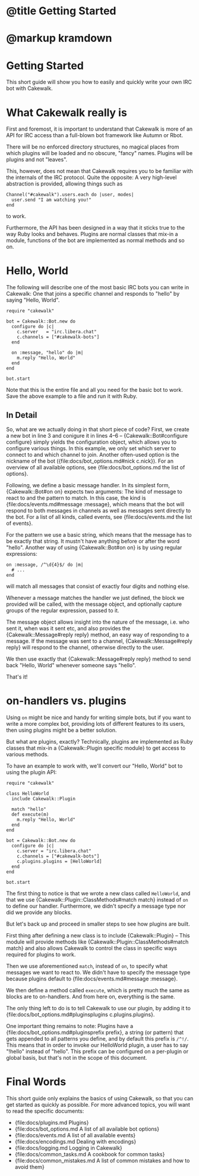 # @title Getting Started
# @markup kramdown

# Getting Started

This short guide will show you how to easily and quickly write your
own IRC bot with Cakewalk.

# What Cakewalk really is

First and foremost, it is important to understand that Cakewalk is more
of an API for IRC access than a full-blown bot framework like Autumn
or Rbot.

There will be no enforced directory structures, no magical places from
which plugins will be loaded and no obscure, "fancy" names. Plugins
will be plugins and not "leaves".

This, however, does not mean that Cakewalk requires you to be familiar
with the internals of the IRC protocol. Quite the opposite: A very
high-level abstraction is provided, allowing things such as

    Channel("#cakewalk").users.each do |user, modes|
      user.send "I am watching you!"
    end

to work.


Furthermore, the API has been designed in a way that it sticks true to
the way Ruby looks and behaves. Plugins are normal classes that mix-in
a module, functions of the bot are implemented as normal methods and
so on.

# Hello, World

The following will describe one of the most basic IRC bots you can
write in Cakewalk: One that joins a specific channel and responds to
"hello" by saying "Hello, World".


    require "cakewalk"

    bot = Cakewalk::Bot.new do
      configure do |c|
        c.server   = "irc.libera.chat"
        c.channels = ["#cakewalk-bots"]
      end

      on :message, "hello" do |m|
        m.reply "Hello, World"
      end
    end

    bot.start


Note that this is the entire file and all you need for the basic bot
to work. Save the above example to a file and run it with Ruby.

## In Detail

So, what are we actually doing in that short piece of code? First, we
create a new bot in line 3 and conigure it in lines 4–6 –
{Cakewalk::Bot#configure configure} simply yields the configuration
object, which allows you to configure various things. In this example,
we only set which server to connect to and which channel to join.
Another often-used option is the nickname of the bot
({file:docs/bot_options.md#nick c.nick}). For an overview of all
available options, see {file:docs/bot_options.md the list of options}.

Following, we define a basic message handler. In its simplest form,
{Cakewalk::Bot#on on} expects two arguments: The kind of message to react
to and the pattern to match. In this case, the kind is
{file:docs/events.md#message :message}, which means that the bot will
respond to both messages in channels as well as messages sent directly
to the bot. For a list of all kinds, called events, see
{file:docs/events.md the list of events}.

For the pattern we use a basic string, which means that the message
has to be exactly that string. It mustn't have anything before or
after the word "hello". Another way of using {Cakewalk::Bot#on on} is by using
regular expressions:

    on :message, /^\d{4}$/ do |m|
      # ...
    end

will match all messages that consist of exactly four digits and
nothing else.

Whenever a message matches the handler we just defined, the block we
provided will be called, with the message object, and optionally
capture groups of the regular expression, passed to it.

The message object allows insight into the nature of the message, i.e.
who sent it, when was it sent etc, and also provides the
{Cakewalk::Message#reply reply} method, an easy way of responding to a
message. If the message was sent to a channel, {Cakewalk::Message#reply
reply} will respond to the channel, otherwise directly to the user.

We then use exactly that {Cakewalk::Message#reply reply} method to send back "Hello, World"
whenever someone says "hello".

That's it!

# on-handlers vs. plugins

Using `on` might be nice and handy for writing simple bots, but if you
want to write a more complex bot, providing lots of different features
to its users, then using plugins might be a better solution.

But what are plugins, exactly? Technically, plugins are implemented as
Ruby classes that mix-in a {Cakewalk::Plugin specific module} to get
access to various methods.

To have an example to work with, we'll convert our "Hello, World" bot
to using the plugin API:

    require "cakewalk"

    class HelloWorld
      include Cakewalk::Plugin

      match "hello"
      def execute(m)
        m.reply "Hello, World"
      end
    end

    bot = Cakewalk::Bot.new do
      configure do |c|
        c.server = "irc.libera.chat"
        c.channels = ["#cakewalk-bots"]
        c.plugins.plugins = [HelloWorld]
      end
    end

    bot.start

The first thing to notice is that we wrote a new class called
`HelloWorld`, and that we use {Cakewalk::Plugin::ClassMethods#match
match} instead of `on` to define our handler. Furthermore, we didn't
specify a message type nor did we provide any blocks.

But let's back up and proceed in smaller steps to see how plugins are built.

First thing after defining a new class is to include {Cakewalk::Plugin} –
This module will provide methods like
{Cakewalk::Plugin::ClassMethods#match match} and also allows Cakewalk to
control the class in specific ways required for plugins to work.

Then we use aforementioned `match`, instead of `on`, to specify what
messages we want to react to. We didn't have to specify the message
type because plugins default to {file:docs/events.md#message :message}.

We then define a method called `execute`, which is pretty much the
same as blocks are to on-handlers. And from here on, everything is the
same.

The only thing left to do is to tell Cakewalk to use our plugin, by
adding it to {file:docs/bot_options.md#pluginsplugins c.plugins.plugins}.

One important thing remains to note: Plugins have a
{file:docs/bot_options.md#pluginsprefix prefix}, a string (or pattern)
that gets appended to all patterns you define, and by default this
prefix is `/^!/`. This means that in order to invoke our HelloWorld
plugin, a user has to say "!hello" instead of "hello". This prefix can
be configured on a per-plugin or global basis, but that's not in the
scope of this document.

# Final Words

This short guide only explains the basics of using Cakewalk, so that you
can get started as quickly as possible. For more advanced topics, you
will want to read the specific documents:

- {file:docs/plugins.md Plugins}
- {file:docs/bot_options.md A list of all available bot options}
- {file:docs/events.md A list of all available events}
- {file:docs/encodings.md Dealing with encodings}
- {file:docs/logging.md Logging in Cakewalk}
- {file:docs/common_tasks.md A cookbook for common tasks}
- {file:docs/common_mistakes.md A list of common mistakes and how to avoid them}

